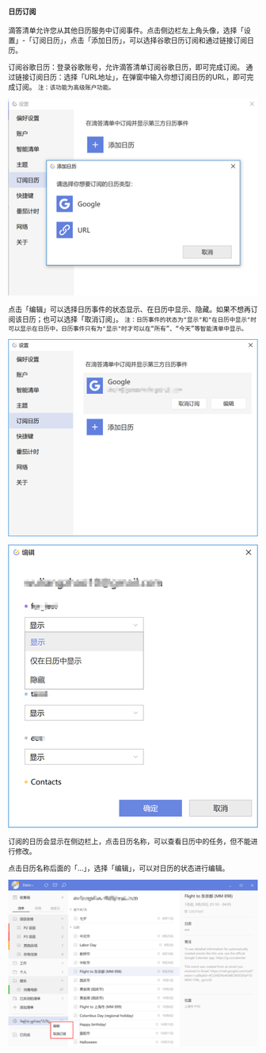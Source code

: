 #### 日历订阅

滴答清单允许您从其他日历服务中订阅事件。点击侧边栏左上角头像，选择「设置」-「订阅日历」，点击「添加日历」，可以选择谷歌日历订阅和通过链接订阅日历。

订阅谷歌日历：登录谷歌账号，允许滴答清单订阅谷歌日历，即可完成订阅。 通过链接订阅日历：选择「URL地址」，在弹窗中输入你想订阅日历的URL，即可完成订阅。 `注：该功能为高级账户功能。`

![win3party1](../../images/Windows/calendar/pasted%20image%200%208.png)

点击「编辑」可以选择日历事件的状态显示、在日历中显示、隐藏。如果不想再订阅该日历；也可以选择「取消订阅」。 `注：日历事件的状态为"显示"和"在日历中显示"时可以显示在日历中，日历事件只有为"显示"时才可以在“所有”、“今天”等智能清单中显示。`

![win3partycal2](../../images/Windows/calendar/pasted%20image%200%209.png)

![win3partycal3](../../images/Windows/calendar/pasted%20image%200%2010.png)

订阅的日历会显示在侧边栏上，点击日历名称，可以查看日历中的任务，但不能进行修改。

点击日历名称后面的「...」，选择「编辑」，可以对日历的状态进行编辑。

![win3partycal4](../../images/Windows/calendar/pasted%20image%200%2011.png)

